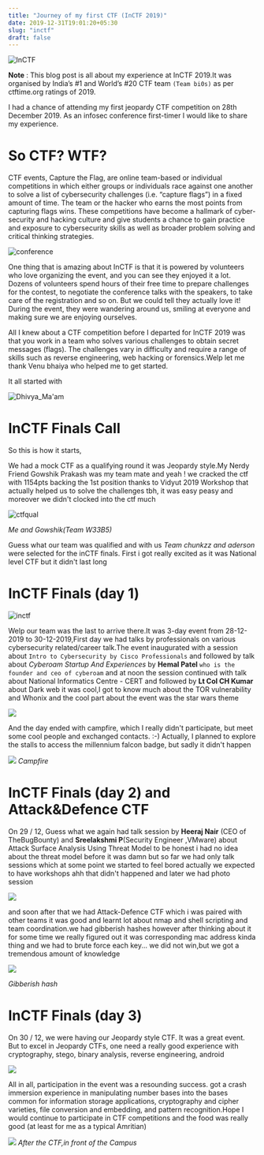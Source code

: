 ```yaml
---
title: "Journey of my first CTF (InCTF 2019)"
date: 2019-12-31T19:01:20+05:30
slug: "inctf"
draft: false
---
```


![InCTF](https://lh3.googleusercontent.com/S2np8_U0cYL8P2oFVxWSrPE0wen4pgIpWfUTznrXMSSyr-MD7LDOZvTujxr6NxcGRylOu02xn9ONHqWbalHXX8HOH-l1KRzqWjEf1jMIqqwpjxodnDZMtmzX-g6QVJnG3IF1sGm90YD23N4S87HXFA4on56GpbRaHRIoadp2nTo01mIvIWwimyK6V-Vh_6vP0bWgvfoQSYl7G2ZmMjcc83KIXUUbkJMTDGGyFPs1LqfHoZ3O41AXwhAk_lQCZR-4clZnEEW6s0i1vOnq05KS_A1J-SxQl_yXur5soLIi649ZP9pA22j9HCy1DirU2FeKkJZDu0qic9WrsjodzMV6FJmEntMP27tX5krsCimA_elC85S7tR3iwmnU2aNGbck6UTek8sYT2Pg75v08bR_1JQUOy_y4f6jxn21jb-LPuE2AP8QiLt1kbXR7dB9lYWffjzjpJ__rAK0PzzP90ytMYY-P0EYIKBrY1xm4ZuJOQcFYNgKl_lOLRAjpzaXfzhAwlDPo_AFfseElEFlQIMwHYfytSnOStEOvrMuFN--jZfZTfKL9UVZr0gE7V8dzy96l-srEtVHN-aKVSE5VV1DtptHkZyX5irwRUke3qOiSeycCvuCAFrhVzPUw1Qzw0htM1C_-wFS0bOXXCxdLqK9PBfmCmyrx1-XgtVGh2MvAln0QRP-MePIDWds0EcVdOz2TTRAKwkSd0wZOKIKPFagvMb8Pyu48fGMNDqb2qs3BoQ2QVA6i=w667-h500-no)

**Note** : This blog post is all about my experience at InCTF 2019.It was organised by India’s #1 and World’s #20 CTF team `(Team bi0s)` as per ctftime.org ratings of 2019.

I had a chance of attending my first jeopardy CTF competition on 28th December 2019. As an infosec conference first-timer I would like to share my experience.

# So CTF? WTF?

CTF events, Capture the Flag, are online team-based or individual competitions in which either groups or individuals race against one another to solve a list of cybersecurity challenges (i.e. “capture flags”) in a fixed amount of time. The team or the hacker who earns the most points from capturing flags wins. These competitions have become a hallmark of cyber-security and hacking culture and give students a chance to gain practice and exposure to cybersecurity skills as well as broader problem solving and critical thinking strategies.

![conference](https://lh3.googleusercontent.com/FUPGwpnHmrKGLTN4PIeE9mx23dALOWvfWQc5SdbhztOUuXjG2EIoz2H1w1UpCq5wpJEGRMlUCyggV36gFsd0BtcM2tLOxcygvlJYdW7S37mHXaLbZAygWzsaxQPv7AkfPpFOn7Xx9RviABpBmANwS2w9Mnp8zu25nSu-fOVkUadmYkwTW9dK6jgknJ4YQfNpovSsKkyKHJaiSYl6vMrQfkb257nDjnwOuXPSwxE9d84b0KyRaNdUe549ORMq_kaaDm0eMY03VJiO6e1TTAFUz88OqPYPbarTQ9sBcanqRlvkLCmqet7jy3D9D-68V-h_j6B6DHx9GSvV-3B2UvBWuDBFK9LVgLLS65zKwUB8QpdXa0HIt18f3LOIIalHC6M7yA78LxazEWVAvUjsqAA9mImjuhj-1Y9q-khWsNLtslGWctLo-i1PumkmfWBmZr6Bhc1HymfSxDTWdBy8cUj2mybtc62o07rqhPyScBlC0lw_uGT0ECIkuDzqqvqGFEZYgaHdEaf-iFsv9PoBkfxanLU0RUn_Huuc3wKsMHloWgpqSeU04RBMK1IOPGOzRHSDImgqxWcDVie71upy9-l22ajxnNFLxTO6UnwmJF4Tj1JTK5WflgXD0NDb8BF3aaFayqF9tEJ2mOdsMfBHVFemMc9dZIyZZg62o53RYvW2c2NuCNloZH5NTdZ0MPnHm7Jt7YEflL2AjomfcV44kjep5ug3KCX_bDayWKqzaf8nD8MekhMD=w667-h500-no)


One thing that is amazing about InCTF is that it is powered by volunteers who love organizing the event, and you can see they enjoyed it a lot. Dozens of volunteers spend hours of their free time to prepare challenges for the contest, to negotiate the conference talks with the speakers, to take care of the registration and so on. But we could tell they actually love it! During the event, they were wandering around us, smiling at everyone and making sure we are enjoying ourselves.

All I knew about a CTF competition before I departed for InCTF 2019 was that you work in a team who solves various challenges to obtain secret messages (flags). The challenges vary in difficulty and require a range of skills such as reverse engineering, web hacking or forensics.Welp let me thank Venu bhaiya who helped me to get started. 

It all started with 


![Dhivya_Ma'am](/images/dv.png)

# InCTF Finals Call

So this is how it starts,

We had a mock CTF as a qualifying round it was Jeopardy style.My Nerdy Friend Gowshik Prakash was my team mate and yeah ! we cracked the ctf with 1154pts backing the 1st position thanks to Vidyut 2019 Workshop that actually helped us to solve the challenges tbh, it was easy peasy 
and moreover we didn't clocked into the ctf much

![ctfqual](https://lh3.googleusercontent.com/TSNnJEzFEdirTyT38BBuePn5GI3yqEYqomtW79g75PYYRxsJiPA-Y1ipsSkSm1boTp8E7cw7NJV0f__Yo9LGXasmqPLS60-bEQ1wBMZQ3L6e42y_kiM67twU5qFk0l3_fH2Gk9kwaW56AJZM94tCwiNU7j3pB3J5DjcDGEKzvVKlTDJRxeYcsQrT0KHFL8emY3BDdMo1HGhX1vs7Y5srUs7nwNvHKi7jS3HTUlKV2I5cS9pruBsqd0TSuge1Z5UWeppCiAmJrC8uG9SxHqiNa122eqVxAGFaXAUz-gMByUGUeDdCaAefrjeq_uLeAbfXLZdSB0Okz_BipKtXLIxV_O1hCP03-AZ9OfFRX1vcYSJPNwwzgIb_caPXneSjC_VPn2wlBqaVpNCx-5Fwkdf3JGiV9No1FGhdjdahnzEjsOGd43fBF_44xrGMk-2hLWc1b9DXBceIrzAlAiRH7pn1z2o9m4MsIYFn4MIKpAGutw0SpXqtaQT9rl74HP3vRgT7npg_-_icKiyr23zp5p8hgV0AVZo_h-t4gM3w-g6JArwwk-aU5CJymAGbRT7I36b5axCVnHSseHBQLk-DcAs9scA9PFyR1XI-ER0KhtAAhCJFOJ1ADApG0e7auQULgdBEFnP8CrGkR0Kwx-oydyhFN78H8HTPjZqywBBZfr-5APnZvOyOkC-Z6N6mBzehmWyXxOPdhnNGGUl75XzJPVJ4CaPdSUnNNqTSuOXHTi_6VoG5e2Nm=w615-h500-no)

*Me and Gowshik(Team W33B5)*

Guess what our team was qualified and with us *Team chunkzz and aderson* were selected for the inCTF finals. First i got really excited as it was National level CTF but it didn't last long

# InCTF Finals (day 1)

![inctf](/images/f1.jpg)

Welp our team was the last to arrive there.It was 3-day event from 28-12-2019 to 30-12-2019,First day we had talks by professionals on various cybersecurity related/career talk.The event inaugurated with a session about `Intro to Cybersecurity by Cisco Professionals` and followed by talk about *Cyberoam Startup And Experiences* by **Hemal Patel** `who is the founder and ceo of cyberoam` and at noon the  session continued with talk about National Informatics Centre - CERT and followed by **Lt Col CH Kumar** about Dark web it was cool,I got to know much about the TOR vulnerability and Whonix and the cool part about the event was the star wars theme 

![](/images/ch.jpeg)

And the day ended with campfire, which I really didn't participate, but meet some cool people and exchanged contacts. :-) Actually, I planned to explore the stalls to access the millennium falcon badge, but sadly it didn't happen 

![](/images/cm.jpg)
*Campfire*

# InCTF Finals (day 2) and Attack&Defence CTF

On 29 / 12, Guess what we again had talk session by **Heeraj Nair** (CEO of TheBugBounty) and **Sreelakshmi P**(Security Engineer ,VMware) about Attack Surface Analysis Using Threat Model to be honest i had no idea about the threat model before it was damn but so far we had only talk sessions which at some point we started to feel bored actually we expected to have workshops ahh that didn't happened and later we had photo session 

![](/images/gp.jpeg)


and soon after that we had Attack-Defence CTF which i was paired with other teams it was good and learnt lot about nmap and shell scripting and team coordination.we had gibberish hashes however after thinking about it for some time we really figured out it was corresponding mac address kinda thing and we had to brute force each key... we did not win,but we got a tremendous amount of knowledge 

![](/images/hack.jpg)

*Gibberish hash*

# InCTF Finals (day 3)

On 30 / 12, we were having our Jeopardy style CTF. It was a great event. But to excel in Jeopardy CTFs, one need a really good experience with cryptography, stego, binary analysis, reverse engineering, android

![](/images/hack1.jpg)

All in all, participation in the event was a resounding success. got a crash immersion experience in manipulating number bases into the bases common for information storage applications, cryptography and cipher varieties, file conversion and embedding, and pattern recognition.Hope I would continue to participate in CTF competitions and the food was really good (at least for me as a typical Amritian)

![](/images/gp1.jpeg)
*After the CTF,in front of the Campus*
